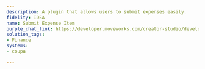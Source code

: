 ```yaml
---
description: A plugin that allows users to submit expenses easily.
fidelity: IDEA
name: Submit Expense Item
purple_chat_link: https://developer.moveworks.com/creator-studio/developer-tools/purple-chat?purple_chat_v1=%7B%22messages%22%3A%5B%7B%22from%22%3A%22USER%22%2C%22text%22%3A%22I+need+to+submit+an+expense%22%7D%2C%7B%22from%22%3A%22BOT%22%2C%22text%22%3A%22%3Cp%3ELet%27s+get+that+expense+submitted.+Can+you+give+me+the+date%2C+category%2C+amount%2C+and+a+brief+description%3F%3C%2Fp%3E%22%7D%2C%7B%22from%22%3A%22USER%22%2C%22text%22%3A%22April+10th%2C+Travel%2C+%24150%2C+Taxi+fare+for+client+meeting.%22%7D%2C%7B%22from%22%3A%22BOT%22%2C%22text%22%3A%22%3Cp%3EHere%27s+what+I+got%3A%3Cbr%3E%3C%2Fp%3E%22%2C%22cards%22%3A%5B%7B%22title%22%3A%22%3Cp%3EExpense+Summary%3C%2Fp%3E%22%2C%22text%22%3A%22%3Cp%3E%3Cb%3EDate%3A%3C%2Fb%3E+April+10th%3Cbr%3E%3Cb%3ECategory%3A%3C%2Fb%3E+Travel%3Cbr%3E%3Cb%3EAmount%3A%3C%2Fb%3E+%24150%3Cbr%3E%3Cb%3EDescription%3A%3C%2Fb%3E+Taxi+fare+for+client+meeting.%3C%2Fp%3E%22%7D%5D%7D%2C%7B%22from%22%3A%22BOT%22%2C%22text%22%3A%22%3Cp%3EDo+you+want+to+submit+this+expense+to+Coupa%3F%3Cbr%3E%3C%2Fp%3E%22%2C%22cards%22%3A%5B%7B%22buttons%22%3A%5B%7B%22style%22%3A%22PRIMARY%22%2C%22text%22%3A%22Submit+Expense%22%7D%2C%7B%22text%22%3A%22Edit+Details%22%7D%2C%7B%22text%22%3A%22Cancel%22%7D%5D%7D%5D%7D%5D%2C%22settings%22%3A%7B%22colorStyle%22%3A%22LIGHT%22%2C%22startTime%22%3A%2211%3A43%2BAM%22%2C%22defaultPerson%22%3A%22GWEN%22%2C%22editable%22%3Atrue%2C%22botName%22%3A%22%22%2C%22botImageUrl%22%3A%22%22%7D%7D
solution_tags:
- Finance
systems:
- coupa

---
```

